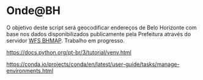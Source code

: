 # Onde@BH
O objetivo deste script será geocodificar endereços de Belo Horizonte com base nos dados disponibilizados publicamente pela Prefeitura através do servidor [WFS BHMAP](https://bhmap.pbh.gov.br/v2/api/idebhgeo/wfs). Trabalho em progresso.

https://docs.python.org/pt-br/3/tutorial/venv.html

https://conda.io/projects/conda/en/latest/user-guide/tasks/manage-environments.html